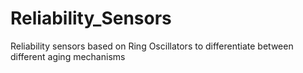 # Reliability_Sensors
Reliability sensors based on Ring Oscillators to differentiate between different aging mechanisms
